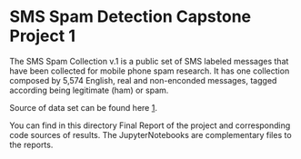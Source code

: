 # SMS Spam Detection Capstone Project 1 

The SMS Spam Collection v.1 is a public set of SMS labeled messages that have been collected for mobile phone spam research. It has one collection composed by 5,574 English, real and non-enconded messages, tagged according being legitimate (ham) or spam.

Source of data set can be found here [1](http://www.dt.fee.unicamp.br/~tiago/smsspamcollection/). 

You can find in this directory Final Report of the project and corresponding code sources of results. The JupyterNotebooks are complementary files to the reports.


